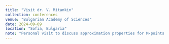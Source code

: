 ```yaml
---
title: "Visit dr. V. Mitankin"
collection: conferences
venue: "Bulgarian Academy of Sciences"
date: 2024-09-09
location: "Sofia, Bulgaria"
note: "Personal visit to discuss approximation properties for M-points and the associated Brauer-Manin obstruction, 9 September – 13 September"
---
```

